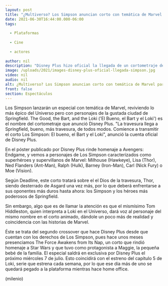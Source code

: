 ```yaml
---
layout: post
title: "¿Multiverso? Los Simpson anuncian corto con temática de Marvel para Disney Plus"
date: 2021-06-30T16:44:00.000-06:00
tags:
  
  - Plataformas
  
  - Cine
  
  - actores
  
author: nil
description: "Disney Plus hizo oficial la llegada de un cortometraje de Los Simpson con temática de Marvel; así sería. "
image: /uploads/2021/images-disney-plus-oficial-llegada-simpson.jpg
video: nil
audio: nil
alt: ¿Multiverso? Los Simpson anuncian corto con temática de Marvel para Disney Plus
front: false
section: Espectáculos
---
```


Los Simpson lanzarán un especial con temática de Marvel, reviviendo lo más épico del Universo pero con personajes de la gustada ciudad de Springfield. The Good, the Bart, and the Loki ('El Bueno, el Bart y el Loki') es el nombre del cortometraje que anunció Disney Plus. "La travesura llega a Springfield, bueno, más travesura, de todos modos. Comience a transmitir el corto Los Simpson: El bueno, el Bart y el Loki", anunció la cuenta oficial de Disney Plus. 

En el póster publicado por Disney Plus rinde homenaje a Avengers: Endgame, y vemos a personajes de Los Simpson caracterizados como superhéroes y supervillanos de Marvel: Milhouse (Hawkeye), Lisa (Thor), Ned Flanders (Ant-Man), Ralph (Hulk), Barney (Iron-Man), Carl (Nick Fury) o Moe (Vision). 

Según Deadline, este corto tratará sobre el el Dios de la travesura, Thor, siendo desterrado de Asgard una vez más, por lo que deberá enfrentarse a sus oponentes más duros hasta ahora: los Simpson y los héroes más poderosos de Springfield. 

Sin embargo, algo que es de llamar la atención es que el mismísimo Tom Hiddleston, quien interpreta a Loki en el Universo, dará voz al personaje del mismo nombre en el corto animado, dándole un poco más de realidad y coincidencia con las historias de Marvel.

Éste se trata del segundo crossover que hace Disney Plus desde que cuentan con los derechos de Los Simpson, pues hace unos meses presenciamos The Force Awakens from Its Nap, un corto que rindió homenaje a Star Wars y que tuvo como protagonista a Maggie, la pequeña bebé de la familia. 
El especial saldrá en exclusiva por Disney Plus el próximo miércoles 7 de julio. Esto coincidirá con el estreno del capítulo 5 de Loki, serie que estrena cada semana, por lo que ese día más de uno se quedará pegado a la plataforma mientras hace home office. 

(milenio)